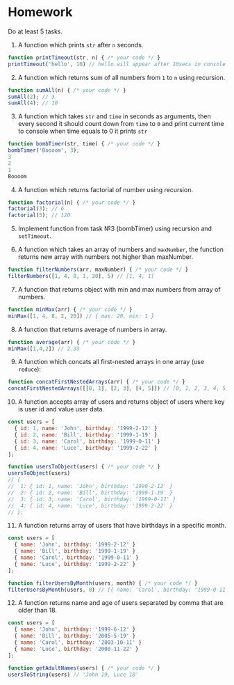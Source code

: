 
# Homework

Do at least 5 tasks.

1. A function which prints `str` after `n` seconds.
```javascript
function printTimeout(str, n) { /* your code */ }
printTimeout('hello', 10) // hello will appear after 10secs in console
```

2. A function which returns sum of all numbers from `1` to `n` using recursion.
```javascript
function sumAll(n) { /* your code */ }
sumAll(2); // 3
sumAll(4); // 10
```

3. A function which takes `str` and `time` in seconds as arguments,
then every second it should count down from `time`
to `0` and print current time to console when time equals to 0 it prints `str`
```javascript
function bombTimer(str, time) { /* your code */ }
bombTimer('Boooom', 3);
3
2
1
Boooom
```

4. A function which returns factorial of number using recursion.
```javascript
function factorial(n) { /* your code */ }
factorial(3); // 6
factorial(5); // 120
```

5. Implement function from task №3 (bombTimer) using recursion and `setTimeout`.

6. A function which takes an array of numbers and `maxNumber`, the function returns new array with numbers not higher than maxNumber.
```javascript
function filterNumbers(arr, maxNumber) { /* your code */ }
filterNumbers([1, 4, 8, 1, 20], 5) // [1, 4, 1]
```

7. A function that returns object with min and max numbers from array of numbers.
```javascript
function minMax(arr) { /* your code */ }
minMax([1, 4, 8, 2, 20]) // { max: 20, min: 1 }
```

8. A function that returns average of numbers in array.
```javascript
function average(arr) { /* your code */ }
minMax([1,4,2]) // 2.33
```

9. A function which concats all first-nested arrays in one array (use `reduce`):
```javascript
function concatFirstNestedArrays(arr) { /* your code */ }
concatFirstNestedArrays([[0, 1], [2, 3], [4, 5]]) // [0, 1, 2, 3, 4, 5]
```

10. A function accepts array of users and returns object of users where key is user id and value user data.

```javascript
const users = [
  { id: 1, name: 'John', birthday: '1999-2-12' }
  { id: 2, name: 'Bill', birthday: '1999-1-19' }
  { id: 3, name: 'Carol', birthday: '1999-0-11' }
  { id: 4, name: 'Luce', birthday: '1999-2-22' }
];

function usersToObject(users) { /* your code */ }
usersToObject(users)
// {
//  1: { id: 1, name: 'John', birthday: '1999-2-12' }
//  2: { id: 2, name: 'Bill', birthday: '1999-1-19' }
//  3: { id: 3, name: 'Carol', birthday: '1999-0-11' }
//  4: { id: 4, name: 'Luce', birthday: '1999-2-22' }
// };
```

11. A function returns array of users that have birthdays in a specific month.

```javascript
const users = [
  { name: 'John', birthday: '1999-2-12' }
  { name: 'Bill', birthday: '1999-1-19' }
  { name: 'Carol', birthday: '1999-0-11' }
  { name: 'Luce', birthday: '1999-2-22' }
];

function filterUsersByMonth(users, month) { /* your code */ }
filterUsersByMonth(users, 0) // [{ name: 'Carol', birthday: '1999-0-11' }]
```

12. A function returns name and age of users separated by comma that are older than 18.

```javascript
const users = [
  { name: 'John', birthday: '1999-6-12' }
  { name: 'Bill', birthday: '2005-5-19' }
  { name: 'Carol', birthday: '2003-10-11' }
  { name: 'Luce', birthday: '2000-11-22' }
];

function getAdultNames(users) { /* your code */ }
usersToString(users) // 'John 19, Luce 18'
```